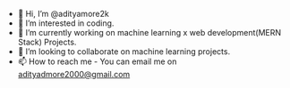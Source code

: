 - 👋 Hi, I’m @adityamore2k
- 👀 I’m interested in coding.
- 🌱 I’m currently working on machine learning x web development(MERN Stack) Projects.
- 💞️ I’m looking to collaborate on machine learning projects.
- 📫 How to reach me - You can email me on adityadmore2000@gmail.com

<!---
adityamore2k/adityamore2k is a ✨ special ✨ repository because its `README.md` (this file) appears on your GitHub profile.
You can click the Preview link to take a look at your changes.
--->
